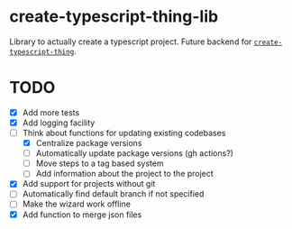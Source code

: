 # create-typescript-thing-lib

Library to actually create a typescript project. Future backend for
[`create-typescript-thing`](https://github.com/Zebreus/create-typescript-thing).

# TODO

- [x] Add more tests
- [x] Add logging facility
- [ ] Think about functions for updating existing codebases
  - [x] Centralize package versions
  - [ ] Automatically update package versions (gh actions?)
  - [ ] Move steps to a tag based system
  - [ ] Add information about the project to the project
- [x] Add support for projects without git
- [ ] Automatically find default branch if not specified
- [ ] Make the wizard work offline
- [x] Add function to merge json files

